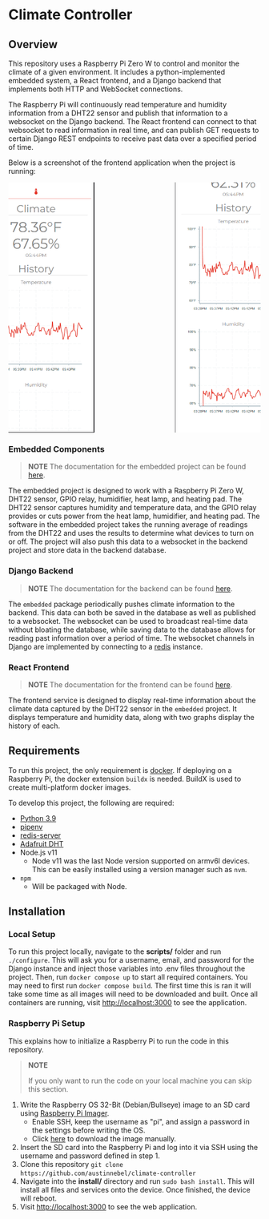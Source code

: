 # Climate Controller

## Overview

This repository uses a Raspberry Pi Zero W to control and monitor the climate of a given environment. It includes a python-implemented embedded system, a React frontend, and a Django backend that implements both HTTP and WebSocket connections.

The Raspberry Pi will continuously read temperature and humidity information from a DHT22 sensor and publish that information to a websocket on the Django backend. The React frontend can connect to that websocket to read information in real time, and can publish GET requests to certain Django REST endpoints to receive past data over a specified period of time.

Below is a screenshot of the frontend application when the project is running:

<div style="display: flex; max-height: 500px; justify-content: center; overflow: hidden;">
    <img src="./docs/Climate-screenshot-1.png" alt="screenshot-1" style="object-fit: contain"/>
    <img src="./docs/Climate-screenshot-2.png" alt="screenshot-2"style="object-fit: contain"/>
</div>

### Embedded Components

> **NOTE**
> The documentation for the embedded project can be found [here](embedded/README.md).

The embedded project is designed to work with a Raspberry Pi Zero W, DHT22 sensor, GPIO relay, humidifier, heat lamp, and heating pad. The DHT22 sensor captures humidity and temperature data, and the GPIO relay provides or cuts power from the heat lamp, humidifier, and heating pad. The software in the embedded project takes the running average of readings from the DHT22 and uses the results to determine what devices to turn on or off. The project will also push this data to a websocket in the backend project and store data in the backend database.

### Django Backend

> **NOTE**
> The documentation for the backend can be found [here](backend/README.md).

The `embedded` package periodically pushes climate information to the backend. This data can both be saved in the database as well as published to a websocket. The websocket can be used to broadcast real-time data without bloating the database, while saving data to the database allows for reading past information over a period of time. The websocket channels in Django are implemented by connecting to a [redis](https://redis.io/docs/getting-started/) instance.

### React Frontend

> **NOTE**
> The documentation for the frontend can be found [here](frontend/README.md).

The frontend service is designed to display real-time information about the climate data captured by the DHT22 sensor in the `embedded` project. It displays temperature and humidity data, along with two graphs display the history of each.

## Requirements

To run this project, the only requirement is [docker](https://docs.docker.com/engine/install/). If deploying on a Raspberry Pi, the docker extension `buildx` is needed. BuildX is used to create multi-platform docker images.

To develop this project, the following are required:

-   [Python 3.9](https://www.python.org/downloads/release/python-3913/)
-   [pipenv](https://pipenv.pypa.io/en/latest/)
-   [redis-server](https://redis.io/docs/getting-started/)
-   [Adafruit DHT](https://pypi.org/project/Adafruit-DHT/)
-   Node.js v11
    -   Node v11 was the last Node version supported on armv6l devices. This can be easily installed using a version manager such as `nvm`.
-   `npm`
    -   Will be packaged with Node.

## Installation

### Local Setup

To run this project locally, navigate to the **scripts/** folder and run `./configure`. This will ask you for a username, email, and password for the Django instance and inject those variables into .env files throughout the project. Then, run `docker compose up` to start all required containers. You may need to first run `docker compose build`. The first time this is ran it will take some time as all images will need to be downloaded and built. Once all containers are running, visit [http://localhost:3000](http://localhost:3000) to see the application.

### Raspberry Pi Setup

This explains how to initialize a Raspberry Pi to run the code in this repository.

> **NOTE**
>
> If you only want to run the code on your local machine you can skip this section.

1. Write the Raspberry OS 32-Bit (Debian/Bullseye) image to an SD card using [Raspberry Pi Imager](https://www.raspberrypi.com/software/).
    - Enable SSH, keep the username as "pi", and assign a password in the settings before writing the OS.
    - Click [here](https://downloads.raspberrypi.org/raspios_full_armhf/images/raspios_full_armhf-2022-09-26/2022-09-22-raspios-bullseye-armhf-full.img.xz) to download the image manually.
2. Insert the SD card into the Raspberry Pi and log into it via SSH using the username and password defined in step 1.
3. Clone this repository `git clone https://github.com/austinnebel/climate-controller`
4. Navigate into the **install/** directory and run `sudo bash install`. This will install all files and services onto the device. Once finished, the device will reboot.
5. Visit [http://localhost:3000](http://localhost:3000) to see the web application.
